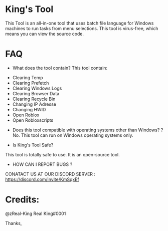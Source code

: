 # King's Tool
This Tool is an all-in-one tool that uses batch file language for Windows machines to run tasks from menu selections. This tool is virus-free, which means you can view the source code.

# FAQ

* What does the tool contain?
This tool contain:
- Clearing Temp
- Clearing Prefetch
- Clearing Windows Logs
- Clearing Browser Data 
- Clearing Recycle Bin
- Changing IP Adresse
- Changing HWID 
- Open Roblox
- Open Robloxscripts

* Does this tool compatible with operating systems other than Windows? ?
No. This tool can run on Windows operating systems only.

* Is King's Tool Safe?

This tool is totally safe to use. It is an open-source tool.

* HOW CAN I REPORT BUGS ?

CONATACT US AT OUR DISCORD SERVER : https://discord.com/invite/KmSqxEf

# Credits:
@zReal-King
Real King#0001

Thanks,
